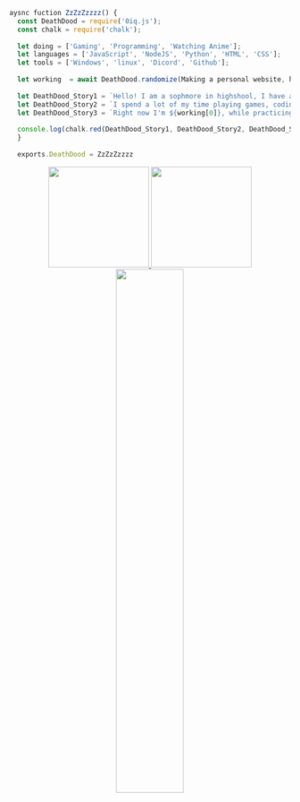 ```js
aysnc fuction ZzZzZzzzz() {
  const DeathDood = require('0iq.js');
  const chalk = require('chalk');
  
  let doing = ['Gaming', 'Programming', 'Watching Anime'];
  let languages = ['JavaScript', 'NodeJS', 'Python', 'HTML', 'CSS'];
  let tools = ['Windows', 'linux', 'Dicord', 'Github'];
  
  let working  = await DeathDood.randomize(Making a personal website, html and css, Visual Studio Code);
  
  let DeathDood_Story1 = `Hello! I am a sophmore in highshool, I have a dream of being a coder! `;
  let DeathDood_Story2 = `I spend a lot of my time playing games, coding or watching anime`;
  let DeathDood_Story3 = `Right now I'm ${working[0]}, while practicing ${working[1]} on ${working[2]}`;
  
  console.log(chalk.red(DeathDood_Story1, DeathDood_Story2, DeathDood_Story3));
  }
  
  exports.DeathDood = ZzZzZzzzz
 ```

<p align="center">
<a href="https://github.com/DeathDood">
  <img height="180em" src="https://github-readme-stats.vercel.app/api?username=DeathDood&show_icons=true&title_color=5865F2&icon_color=5865F2&text_color=FFFFFF&bg_color=171B23&include_all_commits=true&count_private=true"/>
  <img height="180em" src="https://github-readme-stats.vercel.app/api/top-langs/?username=DeathDood&layout=compact&langs_count=8&title_color=5865F2&icon_color=5865F2&text_color=FFFFFF&bg_color=171B23"/>
  <img width="49%" src="https://github-readme-streak-stats.herokuapp.com/?user=DeathDood&fire=5865F2&fire=5865F2&currStreakNum=ffffff&sideLabels=5865F2&currStreakLabel=5865F2&stroke=5865F2&sideNums=ffffff&dates=ffffff&border=ffffff&text_color=FFFFFF&background=171B23" /></a>
</a>
</p>
 
